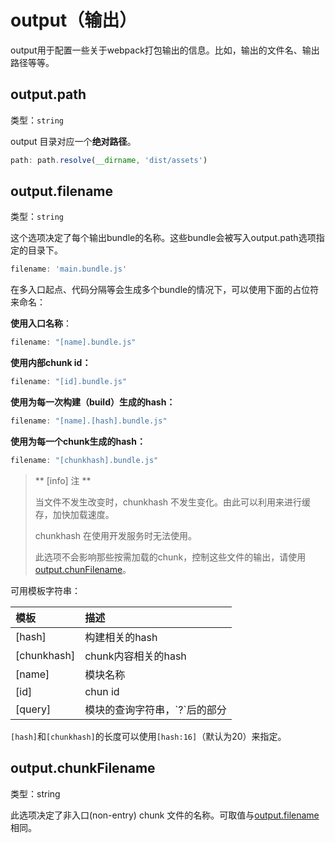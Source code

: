 # output（输出）

output用于配置一些关于webpack打包输出的信息。比如，输出的文件名、输出路径等等。

## output.path

类型：`string`

output 目录对应一个**绝对路径**。

```js
path: path.resolve(__dirname, 'dist/assets')
```

## output.filename

类型：`string`

这个选项决定了每个输出bundle的名称。这些bundle会被写入output.path选项指定的目录下。

```js
filename: 'main.bundle.js'
```

在多入口起点、代码分隔等会生成多个bundle的情况下，可以使用下面的占位符来命名：

**使用入口名称**：

```js
filename: "[name].bundle.js"
```

**使用内部chunk id：**

```js
filename: "[id].bundle.js"
```

**使用为每一次构建（build）生成的hash：**

```js
filename: "[name].[hash].bundle.js"
```

**使用为每一个chunk生成的hash：**

```js
filename: "[chunkhash].bundle.js"
```

> ** \[info\] 注 **
>
> 当文件不发生改变时，chunkhash 不发生变化。由此可以利用来进行缓存，加快加载速度。
>
> chunkhash 在使用开发服务时无法使用。
>
> 此选项不会影响那些按需加载的chunk，控制这些文件的输出，请使用[output.chunFilename](#outputchunkfilename)。

可用模板字符串：

| 模板 | 描述 |
| :--- | :--- |
| \[hash\] | 构建相关的hash |
| \[chunkhash\] | chunk内容相关的hash |
| \[name\] | 模块名称 |
| \[id\] | chun id |
| \[query\] | 模块的查询字符串，\`?\`后的部分 |

`[hash]`和`[chunkhash]`的长度可以使用`[hash:16]`（默认为20）来指定。

## output.chunkFilename

类型：string

此选项决定了非入口\(non-entry\) chunk 文件的名称。可取值与[output.filename](#outputfilename) 相同。

